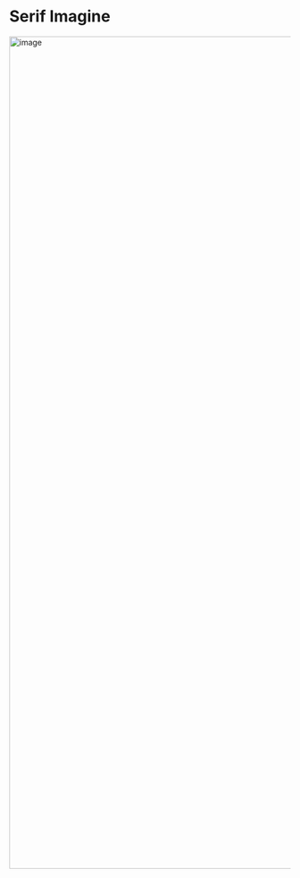 # Serif Imagine

<img width="1491" alt="image" src="https://github.com/mellyeliu/ascii-client/assets/64865235/91f49add-162b-4b16-a5b9-8183eab10493">
